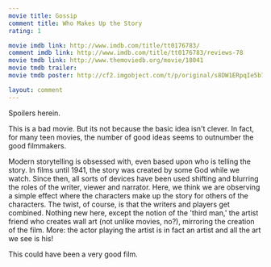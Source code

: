 ```yaml
---
movie title: Gossip
comment title: Who Makes Up the Story
rating: 1

movie imdb link: http://www.imdb.com/title/tt0176783/
comment imdb link: http://www.imdb.com/title/tt0176783/reviews-78
movie tmdb link: http://www.themoviedb.org/movie/18041
movie tmdb trailer: 
movie tmdb poster: http://cf2.imgobject.com/t/p/original/s8DW1ERpqIe5b7EjfGJbLvfqqlT.jpg

layout: comment
---
```


Spoilers herein.

This is a bad movie. But its not because the basic idea isn't clever. In fact, for many teen movies, the number of good ideas seems to outnumber the good filmmakers.

Modern storytelling is obsessed with, even based upon who is telling the story. In films until 1941, the story was created by some God while we watch. Since then, all sorts of devices have been used shifting and blurring the roles of the writer, viewer and narrator. Here, we think we are observing a simple effect where the characters make up the story for others of the characters. The twist, of course, is that the writers and players get combined. Nothing new here, except the notion of the 'third man,' the artist friend who creates wall art (not unlike movies, no?), mirroring the creation of the film. More: the actor playing the artist is in fact an artist and all the art we see is his! 

This could have been a very good film.